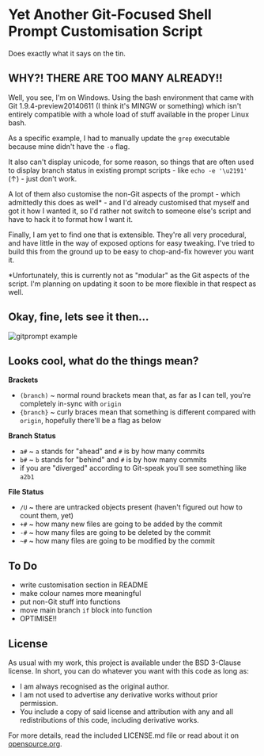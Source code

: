 Yet Another Git-Focused Shell Prompt Customisation Script
=========================================================

Does exactly what it says on the tin.

## WHY?! THERE ARE TOO MANY ALREADY!! ##

Well, you see, I'm on Windows. Using the bash environment that came with Git 1.9.4-preview20140611 (I think it's MINGW or something) which isn't entirely compatible with a whole load of stuff available in the proper Linux bash.

As a specific example, I had to manually update the `grep` executable because mine didn't have the `-o` flag.

It also can't display unicode, for some reason, so things that are often used to display branch status in existing prompt scripts - like `echo -e '\u2191'` (&uarr;) - just don't work.

A lot of them also customise the non-Git aspects of the prompt - which admittedly this does as well* - and I'd already customised that myself and got it how I wanted it, so I'd rather not switch to someone else's script and have to hack it to format how I want it.

Finally, I am yet to find one that is extensible. They're all very procedural, and have little in the way of exposed options for easy tweaking. I've tried to build this from the ground up to be easy to chop-and-fix however you want it.

*Unfortunately, this is currently not as "modular" as the Git aspects of the script. I'm planning on updating it soon to be more flexible in that respect as well.

## Okay, fine, lets see it then... ##

![gitprompt example](http://puu.sh/c41OY/f2bd7e4740.png)

## Looks cool, what do the things mean? ##

__Brackets__

* `(branch)` ~ normal round brackets mean that, as far as I can tell, you're completely in-sync with `origin`
* `{branch}` ~ curly braces mean that something is different compared with `origin`, hopefully there'll be a flag as below

__Branch Status__

* `a#` ~ `a` stands for "ahead" and `#` is by how many commits
* `b#` ~ `b` stands for "behind" and `#` is by how many commits
* if you are "diverged" according to Git-speak you'll see something like `a2b1`

__File Status__

* `/U` ~ there are untracked objects present (haven't figured out how to count them, yet)
* `+#` ~ how many new files are going to be added by the commit
* `-#` ~ how many files are going to be deleted by the commit
* `~#` ~ how many files are going to be modified by the commit

## To Do ##

* write customisation section in README
* make colour names more meaningful
* put non-Git stuff into functions
* move main branch `if` block into function
* OPTIMISE!!

## License ##

As usual with my work, this project is available under the BSD 3-Clause license. In short, you can do whatever you want with this code as long as:

* I am always recognised as the original author.
* I am not used to advertise any derivative works without prior permission.
* You include a copy of said license and attribution with any and all redistributions of this code, including derivative works.

For more details, read the included LICENSE.md file or read about it on [opensource.org](http://opensource.org/licenses/BSD-3-Clause).